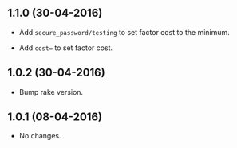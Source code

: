 1.1.0 (30-04-2016)
-----

- Add `secure_password/testing` to set factor cost to the minimum.

- Add `cost=` to set factor cost.

1.0.2 (30-04-2016)
-----

- Bump rake version.

1.0.1 (08-04-2016)
-----

- No changes.
